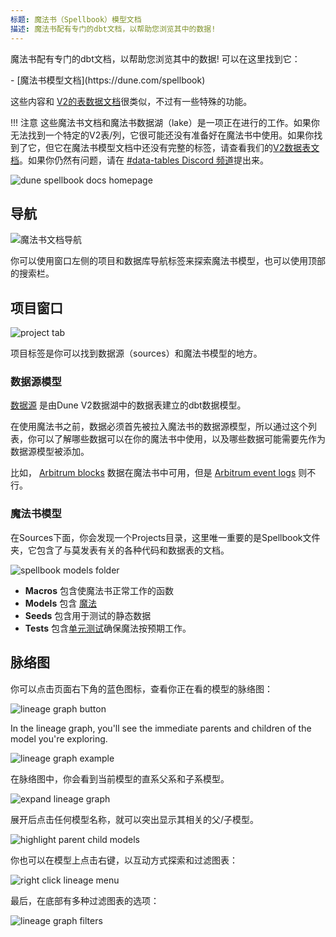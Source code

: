 ```yaml
---
标题: 魔法书（Spellbook）模型文档
描述: 魔法书配有专门的dbt文档，以帮助您浏览其中的数据!
---
```


魔法书配有专门的dbt文档，以帮助您浏览其中的数据! 可以在这里找到它：

<div class="grid cards" markdown>
- [魔法书模型文档](https://dune.com/spellbook)
</div>

这些内容和 [V2的表数据文档](../../tables/v2/raw/)很类似，不过有一些特殊的功能。

!!! 注意
  这些魔法书文档和魔法书数据湖（lake）是一项正在进行的工作。如果你无法找到一个特定的V2表/列，它很可能还没有准备好在魔法书中使用。如果你找到了它，但它在魔法书模型文档中还没有完整的标签，请查看我们的[V2数据表文档](../../tables/v2/raw/)。如果你仍然有问题，请在 [#data-tables Discord 频道](https://discord.com/channels/757637422384283659/757893948428517376)提出来。

![dune spellbook docs homepage](images/dune-spellbook-docs-homepage.png)

## 导航

![魔法书文档导航](images/spellbook-docs-navigation.png)

你可以使用窗口左侧的项目和数据库导航标签来探索魔法书模型，也可以使用顶部的搜索栏。

## 项目窗口

![project tab](images/project-tab.png)

项目标签是你可以找到数据源（sources）和魔法书模型的地方。

### 数据源模型

[数据源](../spellbook/getting-started/data-sources.md) 是由Dune V2数据湖中的数据表建立的dbt数据模型。

在使用魔法书之前，数据必须首先被拉入魔法书的数据源模型，所以通过这个列表，你可以了解哪些数据可以在你的魔法书中使用，以及哪些数据可能需要先作为数据源模型被添加。

比如， [Arbitrum blocks](../../tables/v2/raw/arbitrum/blocks/) 数据在魔法书中可用，但是 [Arbitrum event logs](../../tables/v2/raw/arbitrum/event-logs/) 则不行。

### 魔法书模型

在Sources下面，你会发现一个Projects目录，这里唯一重要的是Spellbook文件夹，它包含了与莫发表有关的各种代码和数据表的文档。

![spellbook models folder](images/spellbook-models-folder.png)

- **Macros** 包含使魔法书正常工作的函数
- **Models** 包含 [魔法](../spellbook/getting-started/spells.md)
- **Seeds** 包含用于测试的静态数据
- **Tests** 包含[单元测试](../spellbook/getting-started/tests.md)确保魔法按预期工作。

## 脉络图
你可以点击页面右下角的蓝色图标，查看你正在看的模型的脉络图：

![lineage graph button](images/lineage-graph-button.png)

In the lineage graph, you'll see the immediate parents and children of the model you're exploring. 

![lineage graph example](images/lineage-graph-example.png)

在脉络图中，你会看到当前模型的直系父系和子系模型。

![expand lineage graph](images/expand-lineage-graph.gif)

展开后点击任何模型名称，就可以突出显示其相关的父/子模型。

![highlight parent child models](images/highlight-parent-child-models.gif)

你也可以在模型上点击右键，以互动方式探索和过滤图表：

![right click lineage menu](images/right-click-lineage-menu.png)

最后，在底部有多种过滤图表的选项：

![lineage graph filters](images/lineage-graph-filters.png)
